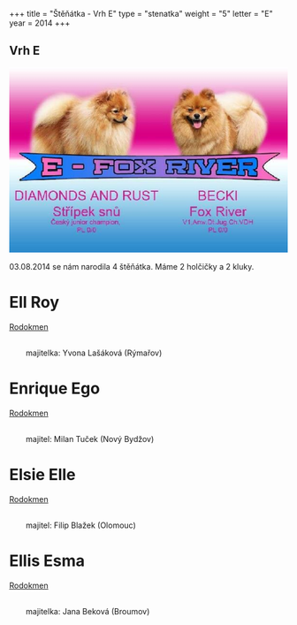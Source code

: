 +++
title = "Štěňátka - Vrh E"
type = "stenatka"
weight = "5"
letter = "E"
year = 2014
+++


<h2><span lang="cz">Vrh</span> E</h2>

![Vrh E](/images/vrhe.jpg)

<p lang="cz" data-lang-token="puppies-introduction-g">
03.08.2014 se nám narodila 4 štěňátka. Máme 2 holčičky a 2 kluky.
</p>

<div style="position:relative;">
<div>
<h1 class="entry-title name-plate">Ell Roy</h1>
</div>
<a href="http://www.spic.cz/genealogie/index.php?pid=17274" target="_blank"><div class="pedigree" style="left:0px;"><span class="pedigree-label">Rodokmen</span></div></a>
</div>
<div style="margin: 30px;">
majitelka: Yvona Lašáková (Rýmařov)
</div>

<div style="position:relative;">
<div>
<h1 class="entry-title name-plate">Enrique Ego</h1>
</div>
<a href="http://www.spic.cz/genealogie/index.php?pid=17395" target="_blank"><div class="pedigree" style="left:0px;"><span class="pedigree-label">Rodokmen</span></div></a>
</div>
<div style="margin: 30px;">
majitel: Milan Tuček (Nový Bydžov)
</div>

<div style="position:relative;">
<div>
<h1 class="entry-title name-plate">Elsie Elle</h1>
</div>
<a href="http://www.spic.cz/genealogie/index.php?pid=17397" target="_blank"><div class="pedigree" style="left:0px;"><span class="pedigree-label">Rodokmen</span></div></a>
</div>
<div style="margin: 30px;">
majitel: Filip Blažek (Olomouc)
</div>

<div style="position:relative;">
<div>
<h1 class="entry-title name-plate">Ellis Esma</h1>
</div>
<a href="http://www.spic.cz/genealogie/index.php?pid=17396" target="_blank"><div class="pedigree" style="left:0px;"><span class="pedigree-label">Rodokmen</span></div></a>
</div>
<div style="margin: 30px;">
majitelka: Jana Beková (Broumov)
</div>

<div>

<div class="fb-album-container"></div>

<script type="text/javascript">
    window.onload = function() {
      jQuery( document ).ready(function ($) {

        $(".fb-album-container").FacebookAlbumBrowser({
              account: "natgeo",
              accessToken: "775908159169504|cYEIsh0rs25OQQC8Ex2hXyCOut4",
              onlyAlbum: "434590133640021",
              showComments: false,
              commentsLimit:3,
              showAccountInfo: false,
              showAlbumNameInPreview: false,
              showImageCount: false,
              showImageText: true,
              shareButton: false,
              albumsPageSize: 100,
              photosPageSize: 9,
              lightbox: true,
              photosCheckbox: false,
	            pluginImagesPath: "../images/",
              likeButton: false,
              shareButton: false,
              showMoreButton: true
          });
      });
    }
</script>

</div>
